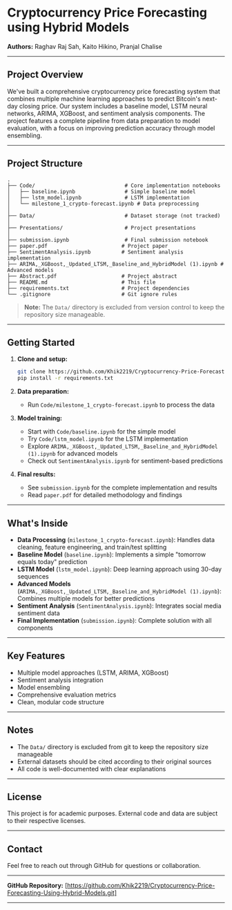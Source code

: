 # Cryptocurrency Price Forecasting using Hybrid Models

**Authors:** Raghav Raj Sah, Kaito Hikino, Pranjal Chalise

---

## Project Overview

We've built a comprehensive cryptocurrency price forecasting system that combines multiple machine learning approaches to predict Bitcoin's next-day closing price. Our system includes a baseline model, LSTM neural networks, ARIMA, XGBoost, and sentiment analysis components. The project features a complete pipeline from data preparation to model evaluation, with a focus on improving prediction accuracy through model ensembling.

---

## Project Structure

```
.
├── Code/                             # Core implementation notebooks
│   ├── baseline.ipynb                # Simple baseline model
│   ├── lstm_model.ipynb              # LSTM implementation
│   └── milestone_1_crypto-forecast.ipynb # Data preprocessing
│
├── Data/                             # Dataset storage (not tracked)
│
├── Presentations/                    # Project presentations
│
├── submission.ipynb                  # Final submission notebook
├── paper.pdf                        # Project paper
├── SentimentAnalysis.ipynb          # Sentiment analysis implementation
├── ARIMA,_XGBoost,_Updated_LTSM,_Baseline_and_HybridModel (1).ipynb # Advanced models
├── Abstract.pdf                     # Project abstract
├── README.md                        # This file
├── requirements.txt                 # Project dependencies
└── .gitignore                       # Git ignore rules
```

> **Note:** The `Data/` directory is excluded from version control to keep the repository size manageable.

---

## Getting Started

1. **Clone and setup:**
   ```bash
   git clone https://github.com/Khik2219/Cryptocurrency-Price-Forecasting-Using-Hybrid-Models.git
   pip install -r requirements.txt
   ```

2. **Data preparation:**
   - Run `Code/milestone_1_crypto-forecast.ipynb` to process the data

3. **Model training:**
   - Start with `Code/baseline.ipynb` for the simple model
   - Try `Code/lstm_model.ipynb` for the LSTM implementation
   - Explore `ARIMA,_XGBoost,_Updated_LTSM,_Baseline_and_HybridModel (1).ipynb` for advanced models
   - Check out `SentimentAnalysis.ipynb` for sentiment-based predictions

4. **Final results:**
   - See `submission.ipynb` for the complete implementation and results
   - Read `paper.pdf` for detailed methodology and findings

---

## What's Inside

- **Data Processing** (`milestone_1_crypto-forecast.ipynb`): Handles data cleaning, feature engineering, and train/test splitting
- **Baseline Model** (`baseline.ipynb`): Implements a simple "tomorrow equals today" prediction
- **LSTM Model** (`lstm_model.ipynb`): Deep learning approach using 30-day sequences
- **Advanced Models** (`ARIMA,_XGBoost,_Updated_LTSM,_Baseline_and_HybridModel (1).ipynb`): Combines multiple models for better predictions
- **Sentiment Analysis** (`SentimentAnalysis.ipynb`): Integrates social media sentiment data
- **Final Implementation** (`submission.ipynb`): Complete solution with all components

---

## Key Features

- Multiple model approaches (LSTM, ARIMA, XGBoost)
- Sentiment analysis integration
- Model ensembling
- Comprehensive evaluation metrics
- Clean, modular code structure

---

## Notes

- The `Data/` directory is excluded from git to keep the repository size manageable
- External datasets should be cited according to their original sources
- All code is well-documented with clear explanations

---

## License

This project is for academic purposes. External code and data are subject to their respective licenses.

---

## Contact

Feel free to reach out through GitHub for questions or collaboration.

---

**GitHub Repository:** [https://github.com/Khik2219/Cryptocurrency-Price-Forecasting-Using-Hybrid-Models.git]

---

